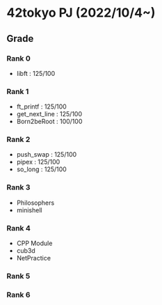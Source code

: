 # 42tokyo PJ (2022/10/4~)

## Grade
### Rank 0
- libft     : 125/100

### Rank 1
- ft_printf     : 125/100
- get_next_line : 125/100
- Born2beRoot   : 100/100

### Rank 2
- push_swap : 125/100
- pipex : 125/100
- so_long : 125/100

### Rank 3
- Philosophers
- minishell

### Rank 4
- CPP Module
- cub3d
- NetPractice

### Rank 5

### Rank 6
